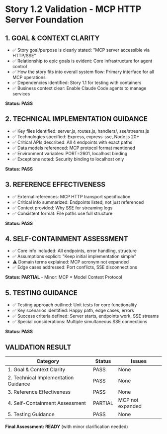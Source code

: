 # Story 1.2 Validation - MCP HTTP Server Foundation

## 1. GOAL & CONTEXT CLARITY

- ✅ Story goal/purpose is clearly stated: "MCP server accessible via HTTP/SSE"
- ✅ Relationship to epic goals is evident: Core infrastructure for agent control
- ✅ How the story fits into overall system flow: Primary interface for all MCP operations
- ✅ Dependencies identified: Story 1.1 for testing with containers
- ✅ Business context clear: Enable Claude Code agents to manage services

**Status: PASS**

## 2. TECHNICAL IMPLEMENTATION GUIDANCE

- ✅ Key files identified: server.js, routes.js, handlers/, sse/streams.js
- ✅ Technologies specified: Express, express-sse, Node.js 20+
- ✅ Critical APIs described: All 4 endpoints with exact paths
- ✅ Data models referenced: MCP protocol format mentioned
- ✅ Environment variables: PORT=2601, localhost binding
- ✅ Exceptions noted: Security binding to localhost only

**Status: PASS**

## 3. REFERENCE EFFECTIVENESS

- ✅ External references: MCP HTTP transport specification
- ✅ Critical info summarized: Endpoints listed, not just referenced
- ✅ Context provided: Why SSE for streaming logs
- ✅ Consistent format: File paths use full structure

**Status: PASS**

## 4. SELF-CONTAINMENT ASSESSMENT

- ✅ Core info included: All endpoints, error handling, structure
- ✅ Assumptions explicit: "Keep initial implementation simple"
- ⚠️ Domain terms explained: MCP acronym not expanded
- ✅ Edge cases addressed: Port conflicts, SSE disconnections

**Status: PARTIAL** - Minor: MCP = Model Context Protocol

## 5. TESTING GUIDANCE

- ✅ Testing approach outlined: Unit tests for core functionality
- ✅ Key scenarios identified: Happy path, edge cases, errors
- ✅ Success criteria defined: Server starts, endpoints work, SSE streams
- ✅ Special considerations: Multiple simultaneous SSE connections

**Status: PASS**

## VALIDATION RESULT

| Category | Status | Issues |
|----------|--------|--------|
| 1. Goal & Context Clarity | PASS | None |
| 2. Technical Implementation Guidance | PASS | None |
| 3. Reference Effectiveness | PASS | None |
| 4. Self-Containment Assessment | PARTIAL | MCP not expanded |
| 5. Testing Guidance | PASS | None |

**Final Assessment: READY** (with minor clarification needed)